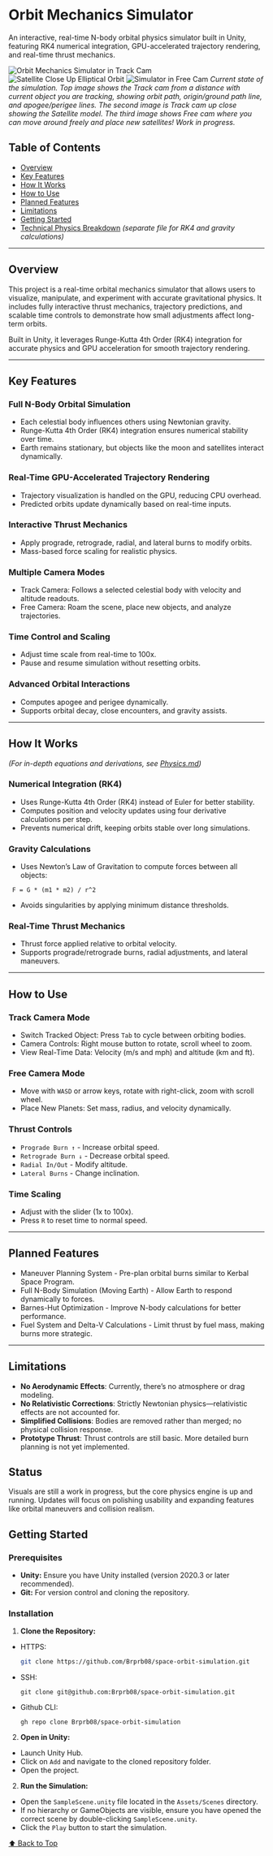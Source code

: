 # Orbit Mechanics Simulator  

An interactive, real-time N-body orbital physics simulator built in Unity, featuring RK4 numerical integration, GPU-accelerated trajectory rendering, and real-time thrust mechanics.

![Orbit Mechanics Simulator in Track Cam](./Assets/Images/02-03Track.png)
![Satellite Close Up Elliptical Orbit](./Assets/Images/02-03SatelliteCloseUp.png)
![Simulator in Free Cam](./Assets/Images/02-03Free.png)
_Current state of the simulation. Top image shows the Track cam from a distance with current object you are tracking, showing orbit path, origin/ground path line, and apogee/perigee lines. The second image is Track cam up close showing the Satellite model. The third image shows Free cam where you can move around freely and place new satellites! Work in progress._

## Table of Contents
- [Overview](#overview)
- [Key Features](#key-features)
- [How It Works](#how-it-works)
- [How to Use](#how-to-use)
- [Planned Features](#planned-features)
- [Limitations](#limitations)
- [Getting Started](#getting-started)
- [Technical Physics Breakdown](./Physics.md) *(separate file for RK4 and gravity calculations)*

---

## Overview
This project is a real-time orbital mechanics simulator that allows users to visualize, manipulate, and experiment with accurate gravitational physics. It includes fully interactive thrust mechanics, trajectory predictions, and scalable time controls to demonstrate how small adjustments affect long-term orbits.

Built in Unity, it leverages Runge-Kutta 4th Order (RK4) integration for accurate physics and GPU acceleration for smooth trajectory rendering.

---

## Key Features

### Full N-Body Orbital Simulation
- Each celestial body influences others using Newtonian gravity.
- Runge-Kutta 4th Order (RK4) integration ensures numerical stability over time.
- Earth remains stationary, but objects like the moon and satellites interact dynamically.

### Real-Time GPU-Accelerated Trajectory Rendering
- Trajectory visualization is handled on the GPU, reducing CPU overhead.
- Predicted orbits update dynamically based on real-time inputs.

### Interactive Thrust Mechanics
- Apply prograde, retrograde, radial, and lateral burns to modify orbits.
- Mass-based force scaling for realistic physics.

### Multiple Camera Modes
- Track Camera: Follows a selected celestial body with velocity and altitude readouts.
- Free Camera: Roam the scene, place new objects, and analyze trajectories.

### Time Control and Scaling
- Adjust time scale from real-time to 100x.
- Pause and resume simulation without resetting orbits.

### Advanced Orbital Interactions
- Computes apogee and perigee dynamically.
- Supports orbital decay, close encounters, and gravity assists.

---

## How It Works  
*(For in-depth equations and derivations, see [Physics.md](./Physics.md))*

### Numerical Integration (RK4)
- Uses Runge-Kutta 4th Order (RK4) instead of Euler for better stability.
- Computes position and velocity updates using four derivative calculations per step.
- Prevents numerical drift, keeping orbits stable over long simulations.

### Gravity Calculations
- Uses Newton’s Law of Gravitation to compute forces between all objects:
```
 F = G * (m1 * m2) / r^2 
```
- Avoids singularities by applying minimum distance thresholds.

### Real-Time Thrust Mechanics
- Thrust force applied relative to orbital velocity.
- Supports prograde/retrograde burns, radial adjustments, and lateral maneuvers.

---

## How to Use  

### Track Camera Mode
- Switch Tracked Object: Press `Tab` to cycle between orbiting bodies.
- Camera Controls: Right mouse button to rotate, scroll wheel to zoom.
- View Real-Time Data: Velocity (m/s and mph) and altitude (km and ft).

### Free Camera Mode
- Move with `WASD` or arrow keys, rotate with right-click, zoom with scroll wheel.
- Place New Planets: Set mass, radius, and velocity dynamically.

### Thrust Controls
- `Prograde Burn ↑` - Increase orbital speed.
- `Retrograde Burn ↓` - Decrease orbital speed.
- `Radial In/Out` - Modify altitude.
- `Lateral Burns` - Change inclination.

### Time Scaling
- Adjust with the slider (1x to 100x).
- Press `R` to reset time to normal speed.

---

## Planned Features  

- Maneuver Planning System - Pre-plan orbital burns similar to Kerbal Space Program.
- Full N-Body Simulation (Moving Earth) - Allow Earth to respond dynamically to forces.
- Barnes-Hut Optimization - Improve N-body calculations for better performance.
- Fuel System and Delta-V Calculations - Limit thrust by fuel mass, making burns more strategic.

---

## Limitations
- **No Aerodynamic Effects**: Currently, there’s no atmosphere or drag modeling.
- **No Relativistic Corrections**: Strictly Newtonian physics—relativistic effects are not accounted for.
- **Simplified Collisions**: Bodies are removed rather than merged; no physical collision response.
- **Prototype Thrust**: Thrust controls are still basic. More detailed burn planning is not yet implemented.

## Status

Visuals are still a work in progress, but the core physics engine is up and running. Updates will focus on polishing usability and expanding features like orbital maneuvers and collision realism.

## Getting Started

### Prerequisites

- **Unity:** Ensure you have Unity installed (version 2020.3 or later recommended).
- **Git:** For version control and cloning the repository.

### Installation

1. **Clone the Repository:**

- HTTPS:
  ```bash
  git clone https://github.com/Brprb08/space-orbit-simulation.git
  ```
- SSH:
  ```
  git clone git@github.com:Brprb08/space-orbit-simulation.git
  ```
- Github CLI:
  ```
  gh repo clone Brprb08/space-orbit-simulation
  ```

2. **Open in Unity:**

- Launch Unity Hub.
- Click on `Add` and navigate to the cloned repository folder.
- Open the project.

2. **Run the Simulation:**

- Open the `SampleScene.unity` file located in the `Assets/Scenes` directory.
- If no hierarchy or GameObjects are visible, ensure you have opened the correct scene by double-clicking `SampleScene.unity`.
- Click the `Play` button to start the simulation.

[⬆ Back to Top](#orbit-mechanics-simulator)
